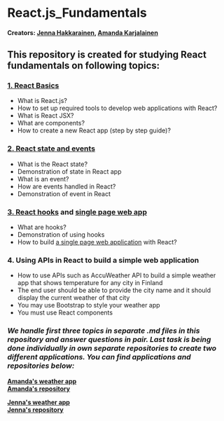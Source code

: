 # React.js_Fundamentals  

#### Creators: [Jenna Hakkarainen](https://github.com/jenhakk), [Amanda Karjalainen](https://github.com/amakarj)  
  
## This repository is created for studying React fundamentals on following topics:

### [1. React Basics](https://github.com/jenhakk/React.js_Fundamentals/blob/main/Basics.md)
  - What is React.js?
  - How to set up required tools to develop web applications with React?
  - What is React JSX?
  - What are components?
  - How to create a new React app (step by step guide)?
  

### [2. React state and events](https://github.com/jenhakk/React.js_Fundamentals/blob/main/State_and_events.md)
  - What is the React state?
  - Demonstration of state in React app
  - What is an event?
  - How are events handled in React?
  - Demonstration of event in React

### [3. React hooks](https://github.com/jenhakk/React.js_Fundamentals/blob/main/Hooks.md) and [single page web app](https://github.com/jenhakk/React.js_Fundamentals/blob/main/Single_page_app.md)
  - What are hooks?
  - Demonstration of using hooks
  - How to build [a single page web application](https://github.com/jenhakk/React.js_Fundamentals/blob/main/Single_page_app.md) with React?

### 4. Using APIs in React to build a simple web application
  - How to use APIs such as AccuWeather API to build a simple weather app that shows temperature for any city in Finland
  - The end user should be able to provide the city name and it should display the current weather of that city
  - You may use Bootstrap to style your weather app
  - You must use React components

### *We handle first three topics in separate .md files in this repository and answer questions in pair. Last task is being done individually in own separate repositories to create two different applications. You can find applications and repositories below:*

[**Amanda's weather app**](https://amakarj.github.io/react-weather-app)  
[**Amanda's repository**](https://github.com/amakarj/react-weather-app/tree/master)    

[**Jenna's weather app**](https://jenhakk.github.io/react-weather-app)  
[**Jenna's repository**](https://github.com/jenhakk/react-weather-app/tree/master)

